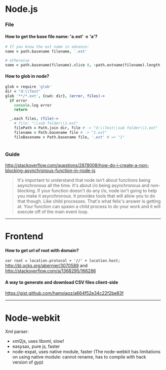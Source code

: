 # Node.js

### File

#### How to get the base file name: 'a.ext' -> 'a'?
```coffee
# If you know the ext name in advance:
name = path.basename filename, '.ext'

# otherwise
name = path.basename(filename).slice 0, -path.extname(filename).length
```

#### How to glob in node?
```coffee
glob = require 'glob'
dir = "d:\\Test"
glob '**/*.ext', {cwd: dir}, (error, files)->
  if error
    console.log error
    return

  _.each files, (file)->
    # file: "\\sub folder\\1.ext"
    filePath = Path.join dir, file # -> "d:\\Test\\sub folder\\1.ext"
    filename = Path.basename file # -> "1.ext"
    fileBasename = Path.basename file, '.ext' # => "1"
    
```

### Guide
http://stackoverflow.com/questions/2878008/how-do-i-create-a-non-blocking-asynchronous-function-in-node-js
> It's important to understand that node isn't about functions being asynchronous all the time. It's about i/o being asynchronous and non-blocking. If your function doesn't do any i/o, node isn't going to help you make it asynchronous. It provides tools that will allow you to do that though. Like child processes. That's what felix's answer is getting at. Your function can spawn a child process to do your work and it will execute off of the main event loop.

---

# Frontend

#### How to get url of root with domain? 
`var root = location.protocol + '//' + location.host;`
http://bl.ocks.org/abernier/3070589 and http://stackoverflow.com/a/1368295/166286

#### A way to generate and download CSV files client-side
https://gist.github.com/hamxiaoz/a664f52e34c22f2be83f

---

# Node-webkit
Xml parser:
- xml2js, uses libxml, slow!
- easysax, pure js, faster
- node-expat, uses native module, faster (The node-webkit has limitations on using native module: cannot rename, has to compile with hack version of gyp)
